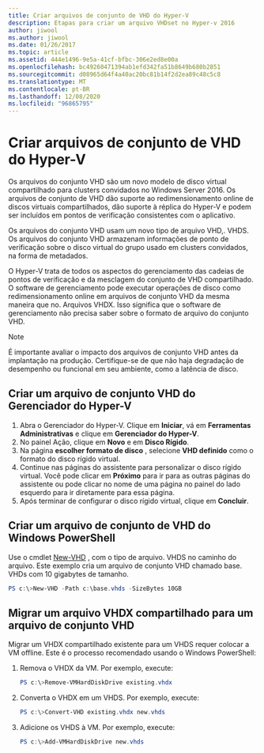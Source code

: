 ```yaml
---
title: Criar arquivos de conjunto de VHD do Hyper-V
description: Etapas para criar um arquivo VHDset no Hyper-v 2016
author: jiwool
ms.author: jiwool
ms.date: 01/26/2017
ms.topic: article
ms.assetid: 444e1496-9e5a-41cf-bfbc-306e2ed8e00a
ms.openlocfilehash: bc49260471394ab1efd342fa51b8649b680b2851
ms.sourcegitcommit: d08965d64f4a40ac20bc81b14f2d2ea89c48c5c8
ms.translationtype: MT
ms.contentlocale: pt-BR
ms.lasthandoff: 12/08/2020
ms.locfileid: "96865795"
---
```

# <a name="create-hyper-v-vhd-set-files"></a>Criar arquivos de conjunto de VHD do Hyper-V
Os arquivos do conjunto VHD são um novo modelo de disco virtual compartilhado para clusters convidados no Windows Server 2016. Os arquivos de conjunto de VHD dão suporte ao redimensionamento online de discos virtuais compartilhados, dão suporte à réplica do Hyper-V e podem ser incluídos em pontos de verificação consistentes com o aplicativo.

Os arquivos do conjunto VHD usam um novo tipo de arquivo VHD,. VHDS. Os arquivos do conjunto VHD armazenam informações de ponto de verificação sobre o disco virtual do grupo usado em clusters convidados, na forma de metadados.

O Hyper-V trata de todos os aspectos do gerenciamento das cadeias de pontos de verificação e da mesclagem do conjunto de VHD compartilhado. O software de gerenciamento pode executar operações de disco como redimensionamento online em arquivos de conjunto VHD da mesma maneira que no. Arquivos VHDX. Isso significa que o software de gerenciamento não precisa saber sobre o formato de arquivo do conjunto VHD.

> [!NOTE]
> É importante avaliar o impacto dos arquivos de conjunto VHD antes da implantação na produção. Certifique-se de que não haja degradação de desempenho ou funcional em seu ambiente, como a latência de disco.

## <a name="create-a-vhd-set-file-from-hyper-v-manager"></a>Criar um arquivo de conjunto VHD do Gerenciador do Hyper-V

1.  Abra o Gerenciador do Hyper-V. Clique em **Iniciar**, vá em **Ferramentas Administrativas** e clique em **Gerenciador do Hyper-V**.
2.  No painel Ação, clique em **Novo** e em **Disco Rígido**.
3.  Na página **escolher formato de disco** , selecione **VHD definido** como o formato do disco rígido virtual.
4.  Continue nas páginas do assistente para personalizar o disco rígido virtual. Você pode clicar em **Próximo** para ir para as outras páginas do assistente ou pode clicar no nome de uma página no painel do lado esquerdo para ir diretamente para essa página.
5.  Após terminar de configurar o disco rígido virtual, clique em **Concluir**.

## <a name="create-a-vhd-set-file-from-windows-powershell"></a>Criar um arquivo de conjunto de VHD do Windows PowerShell

Use o cmdlet [New-VHD](/powershell/module/hyper-v/new-vhd) , com o tipo de arquivo. VHDS no caminho do arquivo. Este exemplo cria um arquivo de conjunto VHD chamado base. VHDs com 10 gigabytes de tamanho.

``` PowerShell
PS c:\>New-VHD -Path c:\base.vhds -SizeBytes 10GB
```

## <a name="migrate-a-shared-vhdx-file-to-a-vhd-set-file"></a>Migrar um arquivo VHDX compartilhado para um arquivo de conjunto VHD

Migrar um VHDX compartilhado existente para um VHDS requer colocar a VM offline. Este é o processo recomendado usando o Windows PowerShell:

1. Remova o VHDX da VM. Por exemplo, execute:
   ``` PowerShell
   PS c:\>Remove-VMHardDiskDrive existing.vhdx
   ```

2. Converta o VHDX em um VHDS. Por exemplo, execute:
   ``` PowerShell
   PS c:\>Convert-VHD existing.vhdx new.vhds
   ```

3. Adicione os VHDS à VM. Por exemplo, execute:
   ``` PowerShell
   PS c:\>Add-VMHardDiskDrive new.vhds
   ```
